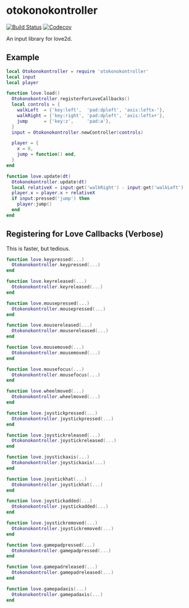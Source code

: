 otokonokontroller
=================

[![Build Status](https://travis-ci.org/oniietzschan/otokonokontroller.svg?branch=master)](https://travis-ci.org/oniietzschan/otokonokontroller)
[![Codecov](https://codecov.io/gh/oniietzschan/otokonokontroller/branch/master/graph/badge.svg)](https://codecov.io/gh/oniietzschan/otokonokontroller)

An input library for love2d.

Example
-------

```lua
local Otokonokontroller = require 'otokonokontroller'
local input
local player

function love.load()
  Otokonokontroller.registerForLoveCallbacks()
  local controls = {
    walkLeft  = {'key:left',  'pad:dpleft', 'axis:leftx-'},
    walkRight = {'key:right', 'pad:dpleft', 'axis:leftx+'},
    jump      = {'key:z',     'pad:a'},
  }
  input = Otokonokontroller.newController(controls)

  player = {
    x = 0,
    jump = function() end,
  }
end

function love.update(dt)
  Otokonokontroller.update(dt)
  local relativeX = input:get('walkRight') - input:get('walkLeft')
  player.x = player.x + relativeX
  if input:pressed('jump') then
    player:jump()
  end
end
```

Registering for Love Callbacks (Verbose)
-------

This is faster, but tedious.

```lua
function love.keypressed(...)
  Otokonokontroller.keypressed(...)
end

function love.keyreleased(...)
  Otokonokontroller.keyreleased(...)
end

function love.mousepressed(...)
  Otokonokontroller.mousepressed(...)
end

function love.mousereleased(...)
  Otokonokontroller.mousereleased(...)
end

function love.mousemoved(...)
  Otokonokontroller.mousemoved(...)
end

function love.mousefocus(...)
  Otokonokontroller.mousefocus(...)
end

function love.wheelmoved(...)
  Otokonokontroller.wheelmoved(...)
end

function love.joystickpressed(...)
  Otokonokontroller.joystickpressed(...)
end

function love.joystickreleased(...)
  Otokonokontroller.joystickreleased(...)
end

function love.joystickaxis(...)
  Otokonokontroller.joystickaxis(...)
end

function love.joystickhat(...)
  Otokonokontroller.joystickhat(...)
end

function love.joystickadded(...)
  Otokonokontroller.joystickadded(...)
end

function love.joystickremoved(...)
  Otokonokontroller.joystickremoved(...)
end

function love.gamepadpressed(...)
  Otokonokontroller.gamepadpressed(...)
end

function love.gamepadreleased(...)
  Otokonokontroller.gamepadreleased(...)
end

function love.gamepadaxis(...)
  Otokonokontroller.gamepadaxis(...)
end
```
